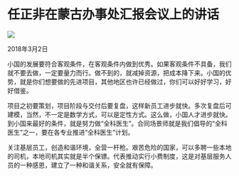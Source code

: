 # 任正非在蒙古办事处汇报会议上的讲话
<img class="pv" src="https://api.visitor.plantree.me/visitor-badge/pv?namespace=plantree.me&key=renzhengfei-speeches/在蒙古办事处汇报会议上的讲话.md">


2018年3月2日



小国的发展要符合客观条件，在客观条件内做到优秀。如果客观条件不具备，我们就不要去做，一定要量力而行。做不到的，就减掉资源，把成本降下来。小国的优势，就是你们想要做的先进项目，其他地区也许已经做过，你们可以好好学习，好好借鉴。

项目之初要策划，项目阶段与交付后要复盘，这样新员工进步就快。多次复盘后可建模，当然，不一定是数学方式，可以是定性方式。这么做，小国人才进步就快。到小国来最好的条件，就是努力做“全科医生”。合同场景师就是我们倡导的“全科医生”之一，要在各专业推进“全科医生”计划。

关注基层员工，创造和谐环境，全营一杆枪。艰苦危险的国家，可以多聘一些本地的司机，本地司机其实就是半个保镖。代表推动实行小费制度，这是对基层服务人员的一种感恩，建立了一种和谐关系，安全就有保障。
